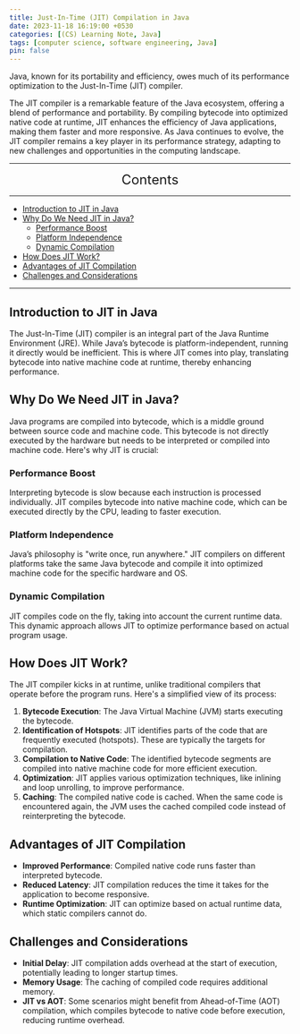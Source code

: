 ```yaml
---
title: Just-In-Time (JIT) Compilation in Java
date: 2023-11-18 16:19:00 +0530
categories: [(CS) Learning Note, Java]
tags: [computer science, software engineering, Java]
pin: false
---
```


Java, known for its portability and efficiency, owes much of its performance optimization to the Just-In-Time (JIT) compiler.

The JIT compiler is a remarkable feature of the Java ecosystem, offering a blend of performance and portability. By compiling bytecode into optimized native code at runtime, JIT enhances the efficiency of Java applications, making them faster and more responsive. As Java continues to evolve, the JIT compiler remains a key player in its performance strategy, adapting to new challenges and opportunities in the computing landscape.

---
<center><font size='5'> Contents </font></center>

---

<!-- TOC -->
  * [Introduction to JIT in Java](#introduction-to-jit-in-java)
  * [Why Do We Need JIT in Java?](#why-do-we-need-jit-in-java)
    * [Performance Boost](#performance-boost)
    * [Platform Independence](#platform-independence)
    * [Dynamic Compilation](#dynamic-compilation)
  * [How Does JIT Work?](#how-does-jit-work)
  * [Advantages of JIT Compilation](#advantages-of-jit-compilation)
  * [Challenges and Considerations](#challenges-and-considerations)
<!-- TOC -->

---

## Introduction to JIT in Java

The Just-In-Time (JIT) compiler is an integral part of the Java Runtime Environment (JRE). While Java’s bytecode is platform-independent, running it directly would be inefficient. This is where JIT comes into play, translating bytecode into native machine code at runtime, thereby enhancing performance.

## Why Do We Need JIT in Java?

Java programs are compiled into bytecode, which is a middle ground between source code and machine code. This bytecode is not directly executed by the hardware but needs to be interpreted or compiled into machine code. Here's why JIT is crucial:

### Performance Boost

Interpreting bytecode is slow because each instruction is processed individually. JIT compiles bytecode into native machine code, which can be executed directly by the CPU, leading to faster execution.

### Platform Independence

Java’s philosophy is "write once, run anywhere." JIT compilers on different platforms take the same Java bytecode and compile it into optimized machine code for the specific hardware and OS.

### Dynamic Compilation

JIT compiles code on the fly, taking into account the current runtime data. This dynamic approach allows JIT to optimize performance based on actual program usage.

## How Does JIT Work?

The JIT compiler kicks in at runtime, unlike traditional compilers that operate before the program runs. Here's a simplified view of its process:

1. **Bytecode Execution**: The Java Virtual Machine (JVM) starts executing the bytecode.
2. **Identification of Hotspots**: JIT identifies parts of the code that are frequently executed (hotspots). These are typically the targets for compilation.
3. **Compilation to Native Code**: The identified bytecode segments are compiled into native machine code for more efficient execution.
4. **Optimization**: JIT applies various optimization techniques, like inlining and loop unrolling, to improve performance.
5. **Caching**: The compiled native code is cached. When the same code is encountered again, the JVM uses the cached compiled code instead of reinterpreting the bytecode.

## Advantages of JIT Compilation

- **Improved Performance**: Compiled native code runs faster than interpreted bytecode.
- **Reduced Latency**: JIT compilation reduces the time it takes for the application to become responsive.
- **Runtime Optimization**: JIT can optimize based on actual runtime data, which static compilers cannot do.

## Challenges and Considerations

- **Initial Delay**: JIT compilation adds overhead at the start of execution, potentially leading to longer startup times.
- **Memory Usage**: The caching of compiled code requires additional memory.
- **JIT vs AOT**: Some scenarios might benefit from Ahead-of-Time (AOT) compilation, which compiles bytecode to native code before execution, reducing runtime overhead.
